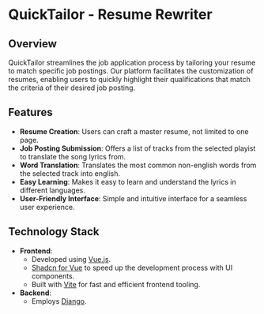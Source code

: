 # QuickTailor - Resume Rewriter

## Overview
QuickTailor streamlines the job application process by tailoring your resume to match specific job postings.
Our platform facilitates the customization of resumes, enabling users to quickly highlight their qualifications
that match the criteria of their desired job posting.

## Features
- **Resume Creation**: Users can craft a master resume, not limited to one page.
- **Job Posting Submission**: Offers a list of tracks from the selected playist to translate the song lyrics from.
- **Word Translation**: Translates the most common non-english words from the selected track into english.
- **Easy Learning**: Makes it easy to learn and understand the lyrics in different languages.
- **User-Friendly Interface**: Simple and intuitive interface for a seamless user experience.

## Technology Stack
- **Frontend**: 
  - Developed using [Vue.js]([https://reactjs.org/](https://vuejs.org/)).
  - [Shadcn for Vue]([https://tailwindcss.com/](https://www.shadcn-vue.com/)) to speed up the development process with UI components.
  - Built with [Vite](https://vitejs.dev/) for fast and efficient frontend tooling.
- **Backend**: 
  - Employs [Django]([https://expressjs.com/](https://www.djangoproject.com/)).
